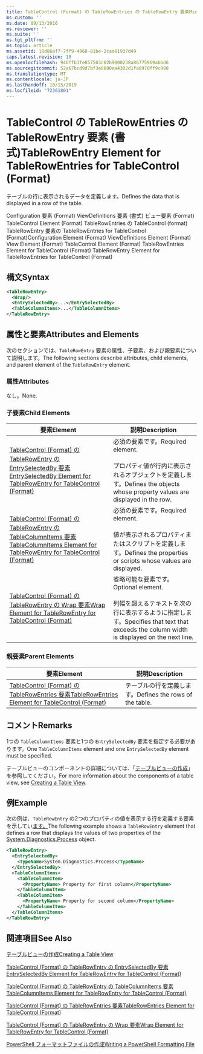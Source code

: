 ```yaml
---
title: TableControl (Format) の TableRowEntries の TableRowEntry 要素Microsoft Docs
ms.custom: ''
ms.date: 09/13/2016
ms.reviewer: ''
ms.suite: ''
ms.tgt_pltfrm: ''
ms.topic: article
ms.assetid: 18d86af7-7ff9-4968-81be-2caa61937d49
caps.latest.revision: 10
ms.openlocfilehash: 946ffb3fe857503c02b9000238a86775969abbd6
ms.sourcegitcommit: 52a67bcd9d7bf3e8600ea4302d1fa8970ff9c998
ms.translationtype: MT
ms.contentlocale: ja-JP
ms.lasthandoff: 10/15/2019
ms.locfileid: "72361801"
---
```

# <a name="tablerowentry-element-for-tablerowentries-for-tablecontrol-format"></a><span data-ttu-id="d2a30-102">TableControl の TableRowEntries の TableRowEntry 要素 (書式)</span><span class="sxs-lookup"><span data-stu-id="d2a30-102">TableRowEntry Element for TableRowEntries for TableControl (Format)</span></span>

<span data-ttu-id="d2a30-103">テーブルの行に表示されるデータを定義します。</span><span class="sxs-lookup"><span data-stu-id="d2a30-103">Defines the data that is displayed in a row of the table.</span></span>

<span data-ttu-id="d2a30-104">Configuration 要素 (Format) ViewDefinitions 要素 (書式) ビュー要素 (Format) TableControl Element (Format) TableRowEntries の TableControl (format) TableRowEntry 要素の TableRowEntries for TableControl (Format)</span><span class="sxs-lookup"><span data-stu-id="d2a30-104">Configuration Element (Format) ViewDefinitions Element (Format) View Element (Format) TableControl Element (Format) TableRowEntries Element for TableControl (Format) TableRowEntry Element for TableRowEntries for TableControl (Format)</span></span>

## <a name="syntax"></a><span data-ttu-id="d2a30-105">構文</span><span class="sxs-lookup"><span data-stu-id="d2a30-105">Syntax</span></span>

```xml
<TableRowEntry>
  <Wrap/>
  <EntrySelectedBy>...</EntrySelectedBy>
  <TableColumnItems>...</TableColumnItems>
</TableRowEntry>
```

## <a name="attributes-and-elements"></a><span data-ttu-id="d2a30-106">属性と要素</span><span class="sxs-lookup"><span data-stu-id="d2a30-106">Attributes and Elements</span></span>

<span data-ttu-id="d2a30-107">次のセクションでは、`TableRowEntry` 要素の属性、子要素、および親要素について説明します。</span><span class="sxs-lookup"><span data-stu-id="d2a30-107">The following sections describe attributes, child elements, and parent element of the `TableRowEntry` element.</span></span>

### <a name="attributes"></a><span data-ttu-id="d2a30-108">属性</span><span class="sxs-lookup"><span data-stu-id="d2a30-108">Attributes</span></span>

<span data-ttu-id="d2a30-109">なし。</span><span class="sxs-lookup"><span data-stu-id="d2a30-109">None.</span></span>

### <a name="child-elements"></a><span data-ttu-id="d2a30-110">子要素</span><span class="sxs-lookup"><span data-stu-id="d2a30-110">Child Elements</span></span>

|<span data-ttu-id="d2a30-111">要素</span><span class="sxs-lookup"><span data-stu-id="d2a30-111">Element</span></span>|<span data-ttu-id="d2a30-112">説明</span><span class="sxs-lookup"><span data-stu-id="d2a30-112">Description</span></span>|
|-------------|-----------------|
|[<span data-ttu-id="d2a30-113">TableControl (Format) の TableRowEntry の EntrySelectedBy 要素</span><span class="sxs-lookup"><span data-stu-id="d2a30-113">EntrySelectedBy Element for TableRowEntry for TableControl (Format)</span></span>](./entryselectedby-element-for-tablerowentry-for-tablecontrol-format.md)|<span data-ttu-id="d2a30-114">必須の要素です。</span><span class="sxs-lookup"><span data-stu-id="d2a30-114">Required element.</span></span><br /><br /> <span data-ttu-id="d2a30-115">プロパティ値が行内に表示されるオブジェクトを定義します。</span><span class="sxs-lookup"><span data-stu-id="d2a30-115">Defines the objects whose property values are displayed in the row.</span></span>|
|[<span data-ttu-id="d2a30-116">TableControl (Format) の TableRowEntry の TableColumnItems 要素</span><span class="sxs-lookup"><span data-stu-id="d2a30-116">TableColumnItems Element for TableRowEntry for TableControl (Format)</span></span>](./tablecolumnitems-element-for-tablerowentry-for-tablecontrol-format.md)|<span data-ttu-id="d2a30-117">必須の要素です。</span><span class="sxs-lookup"><span data-stu-id="d2a30-117">Required element.</span></span><br /><br /> <span data-ttu-id="d2a30-118">値が表示されるプロパティまたはスクリプトを定義します。</span><span class="sxs-lookup"><span data-stu-id="d2a30-118">Defines the properties or scripts whose values are displayed.</span></span>|
|[<span data-ttu-id="d2a30-119">TableControl (Format) の TableRowEntry の Wrap 要素</span><span class="sxs-lookup"><span data-stu-id="d2a30-119">Wrap Element for TableRowEntry for TableControl (Format)</span></span>](./wrap-element-for-tablerowentry-for-tablecontrol-format.md)|<span data-ttu-id="d2a30-120">省略可能な要素です。</span><span class="sxs-lookup"><span data-stu-id="d2a30-120">Optional element.</span></span><br /><br /> <span data-ttu-id="d2a30-121">列幅を超えるテキストを次の行に表示するように指定します。</span><span class="sxs-lookup"><span data-stu-id="d2a30-121">Specifies that text that exceeds the column width is displayed on the next line.</span></span>|

### <a name="parent-elements"></a><span data-ttu-id="d2a30-122">親要素</span><span class="sxs-lookup"><span data-stu-id="d2a30-122">Parent Elements</span></span>

|<span data-ttu-id="d2a30-123">要素</span><span class="sxs-lookup"><span data-stu-id="d2a30-123">Element</span></span>|<span data-ttu-id="d2a30-124">説明</span><span class="sxs-lookup"><span data-stu-id="d2a30-124">Description</span></span>|
|-------------|-----------------|
|[<span data-ttu-id="d2a30-125">TableControl (Format) の TableRowEntries 要素</span><span class="sxs-lookup"><span data-stu-id="d2a30-125">TableRowEntries Element for TableControl (Format)</span></span>](./tablerowentries-element-for-tablecontrol-format.md)|<span data-ttu-id="d2a30-126">テーブルの行を定義します。</span><span class="sxs-lookup"><span data-stu-id="d2a30-126">Defines the rows of the table.</span></span>|

## <a name="remarks"></a><span data-ttu-id="d2a30-127">コメント</span><span class="sxs-lookup"><span data-stu-id="d2a30-127">Remarks</span></span>

<span data-ttu-id="d2a30-128">1つの `TableColumnItems` 要素と1つの `EntrySelectedBy` 要素を指定する必要があります。</span><span class="sxs-lookup"><span data-stu-id="d2a30-128">One `TableColumnItems` element and one `EntrySelectedBy` element must be specified.</span></span>

<span data-ttu-id="d2a30-129">テーブルビューのコンポーネントの詳細については、「[テーブルビューの作成](./creating-a-table-view.md)」を参照してください。</span><span class="sxs-lookup"><span data-stu-id="d2a30-129">For more information about the components of a table view, see [Creating a Table View](./creating-a-table-view.md).</span></span>

## <a name="example"></a><span data-ttu-id="d2a30-130">例</span><span class="sxs-lookup"><span data-stu-id="d2a30-130">Example</span></span>

<span data-ttu-id="d2a30-131">次の例は、`TableRowEntry` の2つのプロパティの値を表示する行を定義する要素を示してい[ます。](/dotnet/api/System.Diagnostics.Process)</span><span class="sxs-lookup"><span data-stu-id="d2a30-131">The following example shows a `TableRowEntry` element that defines a row that displays the values of two properties of the [System.Diagnostics.Process](/dotnet/api/System.Diagnostics.Process) object.</span></span>

```xml
<TableRowEntry>
  <EntrySelectedBy>
    <TypeName>System.Diagnostics.Process</TypeName>
  </EntrySelectedBy>
  <TableColumnItems>
    <TableColumnItem>
      <PropertyName> Property for first column</PropertyName>
    </TableColumnItem>
    <TableColumnItem>
      <PropertyName> Property for second column</PropertyName>
    </TableColumnItem>
  </TableColumnItems>
</TableRowEntry>
```

## <a name="see-also"></a><span data-ttu-id="d2a30-132">関連項目</span><span class="sxs-lookup"><span data-stu-id="d2a30-132">See Also</span></span>

[<span data-ttu-id="d2a30-133">テーブルビューの作成</span><span class="sxs-lookup"><span data-stu-id="d2a30-133">Creating a Table View</span></span>](./creating-a-table-view.md)

[<span data-ttu-id="d2a30-134">TableControl (Format) の TableRowEntry の EntrySelectedBy 要素</span><span class="sxs-lookup"><span data-stu-id="d2a30-134">EntrySelectedBy Element for TableRowEntry for TableControl (Format)</span></span>](./entryselectedby-element-for-tablerowentry-for-tablecontrol-format.md)

[<span data-ttu-id="d2a30-135">TableControl (Format) の TableRowEntry の TableColumnItems 要素</span><span class="sxs-lookup"><span data-stu-id="d2a30-135">TableColumnItems Element for TableRowEntry for TableControl (Format)</span></span>](./tablecolumnitems-element-for-tablerowentry-for-tablecontrol-format.md)

[<span data-ttu-id="d2a30-136">TableControl (Format) の TableRowEntries 要素</span><span class="sxs-lookup"><span data-stu-id="d2a30-136">TableRowEntries Element for TableControl (Format)</span></span>](./tablerowentries-element-for-tablecontrol-format.md)

[<span data-ttu-id="d2a30-137">TableControl (Format) の TableRowEntry の Wrap 要素</span><span class="sxs-lookup"><span data-stu-id="d2a30-137">Wrap Element for TableRowEntry for TableControl (Format)</span></span>](./wrap-element-for-tablerowentry-for-tablecontrol-format.md)

[<span data-ttu-id="d2a30-138">PowerShell フォーマットファイルの作成</span><span class="sxs-lookup"><span data-stu-id="d2a30-138">Writing a PowerShell Formatting File</span></span>](./writing-a-powershell-formatting-file.md)

